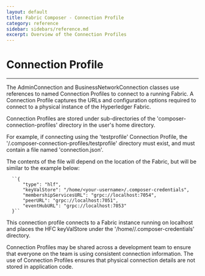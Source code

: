 ```yaml
---
layout: default
title: Fabric Composer - Connection Profile
category: reference
sidebar: sidebars/reference.md
excerpt: Overview of the Connection Profiles
---
```


# Connection Profile

---

The AdminConnection and BusinessNetworkConnection classes use references to named Connection Profiles to connect to a running Fabric. A Connection Profile captures the URLs and configuration options required to connect to a physical instance of the Hyperledger Fabric.

Connection Profiles are stored under sub-directories of the 'composer-connection-profiles' directory in the user's home directory.

For example, if connecting using the 'testprofile' Connection Profile, the '<HOMEDIR>/.composer-connection-profiles/testprofile' directory must exist, and must contain a file named 'connection.json'.

The contents of the file will depend on the location of the Fabric, but will be similar to the example below:

      ``{
          "type": "hlf",
          "keyValStore": "/home/<your-username>/.composer-credentials",
          "membershipServicesURL": "grpc://localhost:7054",
          "peerURL": "grpc://localhost:7051",
          "eventHubURL": "grpc://localhost:7053"
      }``

This connection profile connects to a Fabric instance running on localhost and places the HFC keyValStore under the '/home/<your-username>/.composer-credentials' directory.

Connection Profiles may be shared across a development team to ensure that everyone on the team is using consistent connection information. The use of Connection Profiles ensures that physical connection details are not stored in application code.
